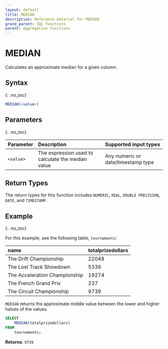```yaml
---
layout: default
title: MEDIAN
description: Reference material for MEDIAN
grand_parent: SQL functions
parent: Aggregation functions
---
```



# MEDIAN

Calculates an approximate median for a given column.

## Syntax
{: .no_toc}

```sql
MEDIAN(<value>)
```

## Parameters
{: .no_toc}

| Parameter | Description                         |Supported input types |
| :--------- | :----------------------------------- | :---------------------|
| `<value>`   | The expression used to calculate the median value | Any numeric or date/timestamp type |


## Return Types
The return types for this function includes `NUMERIC`, `REAL`, `DOUBLE PRECISION`, `DATE`, and `TIMESTAMP`. 

## Example
{: .no_toc}

For this example,  see the following table, `tournaments`:

| name                          | totalprizedollars |
| :-----------------------------| :-----------------| 
| The Drift Championship        | 22048             |
| The Lost Track Showdown       | 5336              |
| The Acceleration Championship | 19274             |
| The French Grand Prix         | 237               |
| The Circuit Championship      | 9739              |

`MEDIAN` returns the approximate middle value between the lower and higher halves of the values.

```sql
SELECT
	MEDIAN(totalprizedollars)
FROM
	tournaments;
```

**Returns**: `9739`
